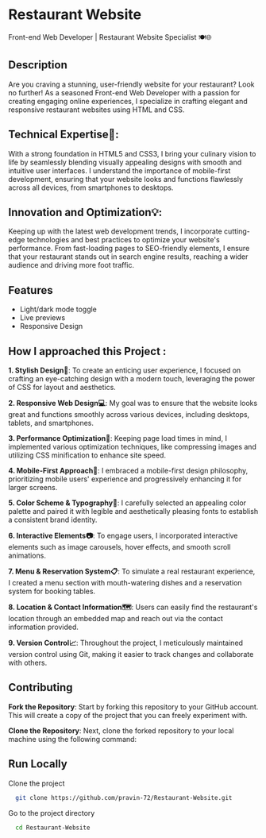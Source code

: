 
# Restaurant Website

Front-end Web Developer | Restaurant Website Specialist 🍽️🌐



## Description
Are you craving a stunning, user-friendly website for your restaurant? Look no further! As a seasoned Front-end Web Developer with a passion for creating engaging online experiences, I specialize in crafting elegant and responsive restaurant websites using HTML and CSS.

## Technical Expertise🔧:
With a strong foundation in HTML5 and CSS3, I bring your culinary vision to life by seamlessly blending visually appealing designs with smooth and intuitive user interfaces. I understand the importance of mobile-first development, ensuring that your website looks and functions flawlessly across all devices, from smartphones to desktops.

## Innovation and Optimization💡:
Keeping up with the latest web development trends, I incorporate cutting-edge technologies and best practices to optimize your website's performance. From fast-loading pages to SEO-friendly elements, I ensure that your restaurant stands out in search engine results, reaching a wider audience and driving more foot traffic.


## Features

- Light/dark mode toggle
- Live previews
- Responsive Design

## How I approached this Project :
**1. Stylish Design🎨**: To create an enticing user experience, I focused on crafting an eye-catching design with a modern touch, leveraging the power of CSS for layout and aesthetics.

**2. Responsive Web Design💻**: My goal was to ensure that the website looks great and functions smoothly across various devices, including desktops, tablets, and smartphones.

**3. Performance Optimization🚀**: Keeping page load times in mind, I implemented various optimization techniques, like compressing images and utilizing CSS minification to enhance site speed.

**4. Mobile-First Approach📱**: I embraced a mobile-first design philosophy, prioritizing mobile users' experience and progressively enhancing it for larger screens.

**5. Color Scheme & Typography🌈**: I carefully selected an appealing color palette and paired it with legible and aesthetically pleasing fonts to establish a consistent brand identity.

**6. Interactive Elements📷**: To engage users, I incorporated interactive elements such as image carousels, hover effects, and smooth scroll animations.

**7. Menu & Reservation System📋**: To simulate a real restaurant experience, I created a menu section with mouth-watering dishes and a reservation system for booking tables.

**8. Location & Contact Information🗺️**: Users can easily find the restaurant's location through an embedded map and reach out via the contact information provided.

**9. Version Control📈**: Throughout the project, I meticulously maintained version control using Git, making it easier to track changes and collaborate with others.

## Contributing
**Fork the Repository**: Start by forking this repository to your GitHub account. This will create a copy of the project that you can freely experiment with.

**Clone the Repository**: Next, clone the forked repository to your local machine using the following command:

## Run Locally

Clone the project

```bash
  git clone https://github.com/pravin-72/Restaurant-Website.git

```

Go to the project directory

```bash
  cd Restaurant-Website
```
